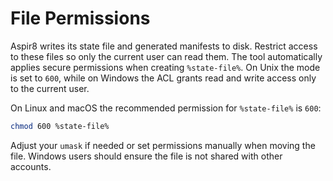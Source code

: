# File Permissions

Aspir8 writes its state file and generated manifests to disk. Restrict access to these files so only the current user can read them.
The tool automatically applies secure permissions when creating `%state-file%`. On Unix the mode is set to `600`, while on Windows the ACL grants read and write access only to the current user.

On Linux and macOS the recommended permission for `%state-file%` is `600`:

```bash
chmod 600 %state-file%
```

Adjust your `umask` if needed or set permissions manually when moving the file. Windows users should ensure the file is not shared with other accounts.
